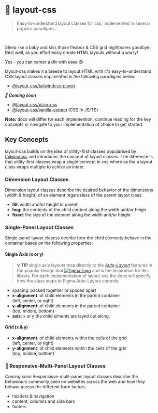 # 🛌 layout-css

>    Easy-to-understand layout classes for css, implemented in several popular paradigms.
<br/>

Sleep like a baby and kiss those flexbox & CSS grid nightmares goodbye! Rest well, as you effortlessly create HTML layouts without a worry!

Yes - you can center a div with ease 😌

layout-css makes it a breeze to layout HTML with it's easy-to-understand CSS layout classes implmented in the following paradigms below. 

- [@layout-css/tailwindcss-plugin](https://github.com/layout-css/tailwindcss-plugin)

_**🚧 Coming soon**_
- [@layout-css/plain-css](https://github.com/layout-css/plain-css) 
- [@layout-css/vanilla-extract](https://github.com/layout-css/vanilla-extract) (CSS in JS/TS)

**Note:** docs will differ for each implemention, continue reading for the key concepts or navigate to your implementation of choice to get started. 

## Key Concepts
layout-css builds on the idea of utility-first classes popularised by [tailwindcss]() and introduces the concept of layout classes. The diference is that utility-first clasess wrap a single concept in css where as the a layout class wraps multiple to achive an intent.

### Dimension Layout Classes
Dimension layout classes describe the desired behavior of the dimensions (width & hieght) of an element regardsless of the parent layout class:
- **fill**: width and/or height in parent
- **hug**: the contents of the child content along the width add/or heigh
- **fixed**: the size of the element along the width and/or height

### Single-Panel Layout Classes
Single-panel layout clasess decribe how the child elements behave in the container bases on the following properties:

#### Single Axis (x or y)
> **💡 TIP** single axis layouts map directly to the [_Auto-Layout_](https://help.figma.com/hc/en-us/articles/5731482952599-Using-auto-layout) features in the popular design tool [![figma-logo](https://github.com/layout-css/.github/assets/1035439/772f3948-9167-477b-97ec-79253a397ec1)](https://figma.com)
 and is the inspiration for this library. For each implementation of layout-css the docs will specify how the class maps to Figma Auto-Layout controls.

- spacing:  packed together or spaced apart
- **x-alignment**: of child elements in the parent container<br/>
(left, center, or right)
- **y-alignment**: of child elements in the parent container<br/>
(top, middle, bottom)
- **axis**: x or y the child elments are layed out along.

#### Grid (x & y)
- **x-alignment**: of child elements within the cells of the grid<br/>
(left, center, or right)
- **y-alignmen**t: of child elements within the cells of the grid<br/>
(top, middle, bottom)


### 🚧 Responsive-Multi-Panel Layout Classes
_Coming soon_
Responsisve-mulit-panel layout classes describe the behaviours commonly seen on websites across the web and how they behave across the different form factors. 
- headers & navigation 
- content, columns and side bars
- footers


